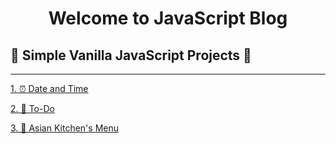 <h1 align="center">Welcome to JavaScript Blog </h1>
<p>
</p>

## 👾 Simple Vanilla JavaScript Projects 👾 

***
<a><a>
[1. ⏰ Date and Time](https://github.com/brkyydnmz/JS-Apps/tree/main/1_js_date_time)

<a><a>
[2. 📝 To-Do](https://github.com/brkyydnmz/JS-Apps/tree/main/2_js_todo_list)

<a><a>
[3. 🍜 Asian Kitchen's Menu](https://github.com/brkyydnmz/JS-Apps/tree/main/3_asian_kitchen_menu)